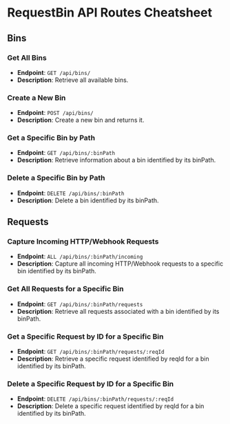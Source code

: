 # RequestBin API Routes Cheatsheet

## Bins

### Get All Bins

- **Endpoint**: `GET /api/bins/`
- **Description**: Retrieve all available bins.

### Create a New Bin

- **Endpoint**: `POST /api/bins/`
- **Description**: Create a new bin and returns it.

### Get a Specific Bin by Path

- **Endpoint**: `GET /api/bins/:binPath`
- **Description**: Retrieve information about a bin identified by its binPath.

### Delete a Specific Bin by Path

- **Endpoint**: `DELETE /api/bins/:binPath`
- **Description**: Delete a bin identified by its binPath.

## Requests

### Capture Incoming HTTP/Webhook Requests

- **Endpoint**: `ALL /api/bins/:binPath/incoming`
- **Description**: Capture all incoming HTTP/Webhook requests to a specific bin identified by its binPath.

### Get All Requests for a Specific Bin

- **Endpoint**: `GET /api/bins/:binPath/requests`
- **Description**: Retrieve all requests associated with a bin identified by its binPath.

### Get a Specific Request by ID for a Specific Bin

- **Endpoint**: `GET /api/bins/:binPath/requests/:reqId`
- **Description**: Retrieve a specific request identified by reqId for a bin identified by its binPath.

### Delete a Specific Request by ID for a Specific Bin

- **Endpoint**: `DELETE /api/bins/:binPath/requests/:reqId`
- **Description**: Delete a specific request identified by reqId for a bin identified by its binPath.